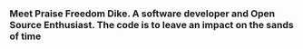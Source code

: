### Meet Praise Freedom Dike. A software developer and Open Source Enthusiast. The code is to leave an impact on the sands of time 

<!--
**freedompraise/freedompraise** is a ✨ _special_ ✨ repository because its `README.md` (this file) appears on your GitHub profile.

Here are some ideas to get you started:

- 🔭 I’m currently working on completing hacckerrank 30 days of code challenge, and other challenges I will find necessary in preparing for job tests
- 🌱 I’m currently learning web development with Django, building API's. I hope to build to contribute in building/managing websites/webapps that will be used by many
- 👯 I’m looking to collaborate on ...
- 🤔 I’m looking for help with ...
- 💬 Ask me about ...
- 📫 How to reach me: ...
- 😄 Pronouns: ...
- ⚡ Fun fact: ...
-->
